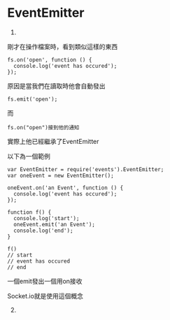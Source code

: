 # EventEmitter
1.

剛才在操作檔案時，看到類似這樣的東西
```
fs.on('open', function () {
  console.log('event has occured');
});
```
原因是當我們在讀取時他會自動發出
```
fs.emit('open');
```
而
```
fs.on("open")接到他的通知
```

實際上他已經繼承了EventEmitter

以下為一個範例

```
var EventEmitter = require('events').EventEmitter;
var oneEvent = new EventEmitter();

oneEvent.on('an Event', function () {
  console.log('event has occured');
});

function f() {
  console.log('start');
  oneEvent.emit('an Event');
  console.log('end');
}

f()
// start
// event has occured
// end
```
一個emit發出一個用on接收

Socket.io就是使用這個概念

2.